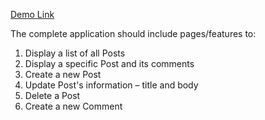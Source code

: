 [Demo Link](https://skypkwolf.github.io/small_blog/)

The complete application should include pages/features to:
1. Display a list of all Posts
2. Display a specific Post and its comments
3. Create a new Post
4. Update Post's information – title and body
5. Delete a Post
6. Create a new Comment
